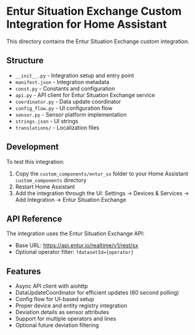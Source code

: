 # Entur Situation Exchange Custom Integration for Home Assistant

This directory contains the Entur Situation Exchange custom integration.

## Structure

- `__init__.py` - Integration setup and entry point
- `manifest.json` - Integration metadata
- `const.py` - Constants and configuration
- `api.py` - API client for Entur Situation Exchange service
- `coordinator.py` - Data update coordinator
- `config_flow.py` - UI configuration flow
- `sensor.py` - Sensor platform implementation
- `strings.json` - UI strings
- `translations/` - Localization files

## Development

To test this integration:

1. Copy the `custom_components/entur_sx` folder to your Home Assistant `custom_components` directory
2. Restart Home Assistant
3. Add the integration through the UI: Settings → Devices & Services → Add Integration → Entur Situation Exchange

## API Reference

The integration uses the Entur Situation Exchange API:
- Base URL: https://api.entur.io/realtime/v1/rest/sx
- Optional operator filter: `?datasetId={operator}`

## Features

- Async API client with aiohttp
- DataUpdateCoordinator for efficient updates (60 second polling)
- Config flow for UI-based setup
- Proper device and entity registry integration
- Deviation details as sensor attributes
- Support for multiple operators and lines
- Optional future deviation filtering

